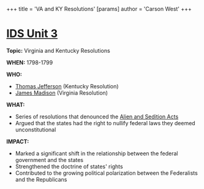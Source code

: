 +++
 title = 'VA and KY Resolutions'
[params]
	author = 'Carson West'
+++

# [IDS Unit 3](./../ids-unit-3/)


**Topic:** Virginia and Kentucky Resolutions

**WHEN:** 1798-1799

**WHO:**

* [Thomas Jefferson](./../thomas-jefferson/) (Kentucky Resolution)
* [James Madison](./../james-madison/) (Virginia Resolution)

**WHAT:**

* Series of resolutions that denounced the [Alien and Sedition Acts](./../alien-and-sedition-acts/)
* Argued that the states had the right to nullify federal laws they deemed unconstitutional

**IMPACT:**

* Marked a significant shift in the relationship between the federal government and the states
* Strengthened the doctrine of states' rights
* Contributed to the growing political polarization between the Federalists and the Republicans